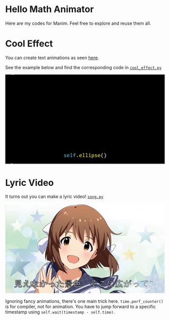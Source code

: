 Hello Math Animator
=================================

Here are my codes for Manim. Feel free to explore and reuse them all.

Cool Effect
======================
You can create text animations as seen [here](https://zulko.github.io/moviepy/examples/moving_letters.html).

See the example below and find the corresponding code in [``cool_effect.py``](test/cool_effect.py)

<img src="media/EffectExamples.gif" alt="cool effect animation gif" width="600"/>

Lyric Video
======================
It turns out you can make a lyric video! [``song.py``](song.py)

<a href="https://www.youtube.com/watch?v=AQQIctTGeJA " target="_blank"><img src="media/lyricvideo.png" 
alt="lyric video using Manim" width="600"/></a>

Ignoring fancy animations, there's one main trick here. ``time.perf_counter()`` is for compiler, not for animation. You have to jump forward to a specific timestamp using ``self.wait(timestamp - self.time)``.
